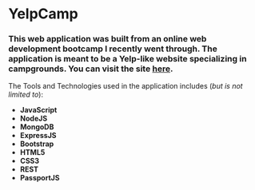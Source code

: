 # YelpCamp
### This web application was built from an online web development bootcamp I recently went through. The application is meant to be a Yelp-like website specializing in campgrounds. You can visit the site [here](https://glacial-river-12191.herokuapp.com/).


The Tools and Technologies used in the application includes (*but is not limited to*):
* **JavaScript**
* **NodeJS**
* **MongoDB**
* **ExpressJS**
* **Bootstrap**
* **HTML5**
* **CSS3**
* **REST**
* **PassportJS**
